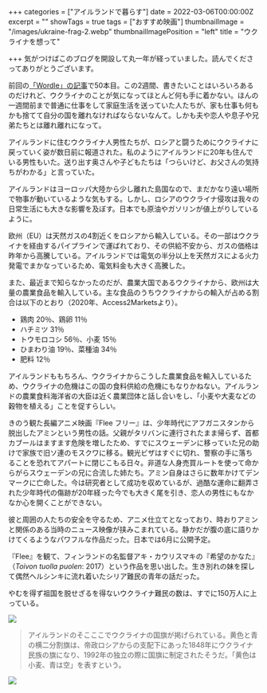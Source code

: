 +++
categories = ["アイルランドで暮らす"]
date = 2022-03-06T00:00:00Z
excerpt = ""
showTags = true
tags = ["おすすめ映画"]
thumbnailImage = "/images/ukraine-frag-2.webp"
thumbnailImagePosition = "left"
title = "ウクライナを想って"

+++
気がつけばこのブログを開設して丸一年が経っていました。読んでくださってありがとうございます。

<!--more-->

前回の[「Wordle」の記事](https://www.riastra.com/2022/02/%E3%82%A2%E3%82%A4%E3%83%AB%E3%83%A9%E3%83%B3%E3%83%89%E3%81%A7%E3%82%82%E4%BA%BA%E6%B0%97%E3%81%AE%E5%8D%98%E8%AA%9E%E5%BD%93%E3%81%A6%E3%82%B2%E3%83%BC%E3%83%A0-wordle/)で50本目。この2週間、書きたいことはいろいろあるのだけれど、ウクライナのことが気になってほとんど何も手に着かない。ほんの一週間前まで普通に仕事をして家庭生活を送っていた人たちが、家も仕事も何もかも捨てて自分の国を離れなければならないなんて。しかも夫や恋人や息子や兄弟たちとは離れ離れになって。

アイルランドに住むウクライナ人男性たちが、ロシアと闘うためにウクライナに戻っていく姿が数日前に報道された。私のようにアイルランドに20年も住んでいる男性もいた。送り出す奥さんや子どもたちは「つらいけど、お父さんの気持ちがわかる」と言っていた。

アイルランドはヨーロッパ大陸から少し離れた島国なので、まだかなり遠い場所で物事が動いているような気もする。しかし、ロシアのウクライナ侵攻は我々の日常生活にも大きな影響を及ぼす。日本でも原油やガソリンが値上がりしているように。

欧州（EU）は天然ガスの4割近くをロシアから輸入している。その一部はウクライナを経由するパイプラインで運ばれており、その供給不安から、ガスの価格は昨年から高騰している。アイルランドでは電気の半分以上を天然ガスによる火力発電でまかなっているため、電気料金も大きく高騰した。

また、最近まで知らなかったのだが、農業大国であるウクライナから、欧州は大量の農業食品を輸入している。主な食品のうちウクライナからの輸入が占める割合は以下のとおり（2020年、Access2Marketsより）。

* 鶏肉 20％、鶏卵 11％
* ハチミツ 31％
* トウモロコシ 56％、小麦 15％
* ひまわり油 19％、菜種油 34％
* 肥料 12％

アイルランドももちろん、ウクライナからこうした農業食品を輸入しているため、ウクライナの危機はこの国の食料供給の危機にもなりかねない。アイルランドの農業食料海洋省の大臣は近く農業団体と話し合いをし、「小麦や大麦などの穀物を植える」ことを促すらしい。

きのう観た長編アニメ映画『Flee フリー』は、少年時代にアフガニスタンから脱出したアミンという男性の話。父親がタリバンに連行されたまま帰らず、首都カブールはますます危険を増したため、すでにスウェーデンに移っていた兄の助けで家族で旧ソ連のモスクワに移る。観光ビザはすぐに切れ、警察の手に落ちることを恐れてアパートに閉じこもる日々。非道な人身売買ルートを使って命からがらスウェーデンの兄に合流した姉たち。アミン自身はさらに数年かけてデンマークに亡命した。今は研究者として成功を収めているが、過酷な運命に翻弄された少年時代の傷跡が20年経った今でも大きく尾を引き、恋人の男性にもなかなか心を開くことができない。

彼と周囲の人たちの安全を守るため、アニメ仕立てとなっており、時おりアミンと関係のある当時のニュース映像が挟みこまれている。静かだが腹の底に語りかけてくるようなパワフルな作品だった。日本では6月に公開予定。

『Flee』を観て、フィンランドの名監督アキ・カウリスマキの『希望のかなた』（_Toivon tuolla puolen_: 2017）という作品を思い出した。生き別れの妹を探して偶然ヘルシンキに流れ着いたシリア難民の青年の話だった。

やむを得ず祖国を脱せざるを得ないウクライナ難民の数は、すでに150万人に上っている。

![](/images/ukraine-frag-2.webp)

> アイルランドのそこここでウクライナの国旗が掲げられている。黄色と青の横二分割旗は、帝政ロシアからの支配下にあった1848年にウクライナ民族の旗になり、1992年の独立の際に国旗に制定されたそうだ。「黄色は小麦、青は空」を表すという。

![](/images/ukraine-flag-png-hd.png)